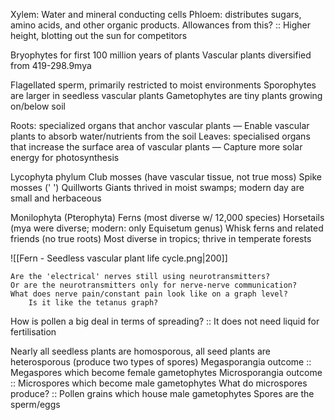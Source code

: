Xylem: Water and mineral conducting cells
Phloem: distributes sugars, amino acids, and other organic products.
Allowances from this? :: Higher height, blotting out the sun for competitors

Bryophytes for first 100 million years of plants
Vascular plants diversified from 419-298.9mya

Flagellated sperm, primarily restricted to moist environments
Sporophytes are larger in seedless vascular plants
	Gametophytes are tiny plants growing on/below soil

Roots: specialized organs that anchor vascular plants
— Enable vascular plants to absorb water/nutrients from the soil
Leaves: specialised organs that increase the surface area of
vascular plants
— Capture more solar energy for photosynthesis

Lycophyta phylum
		Club mosses (have vascular tissue, not true moss)
		Spike mosses (' ')
		Quillworts
	Giants thrived in moist swamps; modern day are small and herbaceous


Monilophyta (Pterophyta)
		Ferns (most diverse w/ 12,000 species)
		Horsetails (mya were diverse; modern: only Equisetum genus)
		Whisk ferns and related friends (no true roots)
	Most diverse in tropics; thrive in temperate forests
	

![[Fern - Seedless vascular plant life cycle.png|200]]



	Are the 'electrical' nerves still using neurotransmitters?
	Or are the neurotransmitters only for nerve-nerve communication?
	What does nerve pain/constant pain look like on a graph level?
		Is it like the tetanus graph?


How is pollen a big deal in terms of spreading? :: It does not need liquid for fertilisation




Nearly all seedless plants are homosporous, all seed plants
are heterosporous (produce two types of spores)
Megasporangia outcome :: Megaspores which become female gametophytes
Microsporangia outcome :: Microspores which become male gametophytes
What do microspores produce? :: Pollen grains which house male gametophytes
Spores are the sperm/eggs